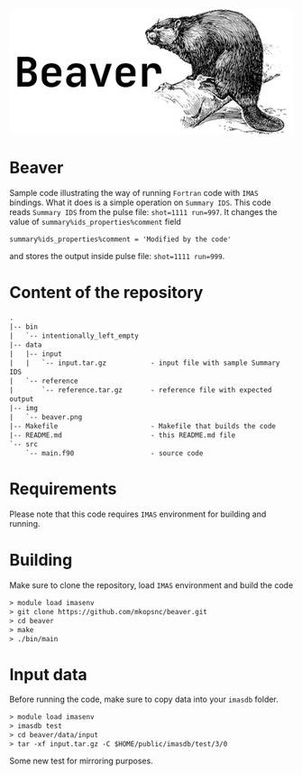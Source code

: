 <p align="center">
  <img src="https://github.com/mkopsnc/beaver/blob/master/img/beaver.png">
</p>

# Beaver

Sample code illustrating the way of running `Fortran` code with `IMAS` bindings. What it does is a simple operation on `Summary IDS`. This code reads `Summary IDS` from the pulse file: `shot=1111 run=997`. It changes the value of `summary%ids_properties%comment` field

```
summary%ids_properties%comment = 'Modified by the code'
```

and stores the output inside pulse file: `shot=1111 run=999`.

# Content of the repository

```
.
|-- bin
|   `-- intentionally_left_empty
|-- data
|   |-- input
|   |   `-- input.tar.gz           - input file with sample Summary IDS
|   `-- reference
|       `-- reference.tar.gz       - reference file with expected output
|-- img
|   `-- beaver.png
|-- Makefile                       - Makefile that builds the code
|-- README.md                      - this README.md file
`-- src
    `-- main.f90                   - source code
```

# Requirements

Please note that this code requires `IMAS` environment for building and running.

# Building

Make sure to clone the repository, load `IMAS` environment and build the code

```
> module load imasenv
> git clone https://github.com/mkopsnc/beaver.git
> cd beaver
> make
> ./bin/main
```

# Input data

Before running the code, make sure to copy data into your `imasdb` folder.

```
> module load imasenv
> imasdb test
> cd beaver/data/input
> tar -xf input.tar.gz -C $HOME/public/imasdb/test/3/0
```

Some new test for mirroring purposes.
